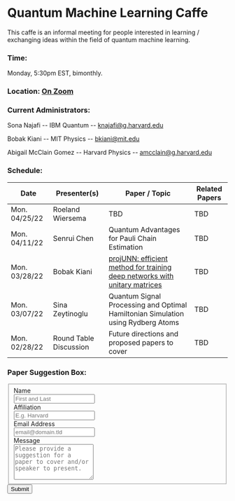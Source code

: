 # Quantum Machine Learning Caffe
This caffe is an informal meeting for people interested in learning / exchanging ideas within the field of quantum machine learning. 

### Time: 
Monday, 5:30pm EST, bimonthly. 

### Location: <a href="https://mit.zoom.us/j/91623118691"> On Zoom </a>

### Current Administrators: 
Sona Najafi -- IBM Quantum -- knajafi@g.harvard.edu

Bobak Kiani -- MIT Physics -- bkiani@mit.edu

Abigail McClain Gomez -- Harvard Physics -- amcclain@g.harvard.edu

### Schedule: 

| Date           | Presenter(s)   | Paper / Topic   | Related Papers|
| -------------- | ---------------------- | ------------------------------------------------ | -------------- | 
| Mon. 04/25/22  | Roeland Wiersema | TBD | TBD |
| Mon. 04/11/22  | Senrui Chen | Quantum Advantages for Pauli Chain Estimation | TBD |
| Mon. 03/28/22  | Bobak Kiani | <a href="https://arxiv.org/abs/2203.05483"> projUNN: efficient method for training deep networks with unitary matrices </a> | TBD | 
| Mon. 03/07/22  | Sina Zeytinoglu | Quantum Signal Processing and Optimal Hamiltonian Simulation using Rydberg Atoms | TBD |
| Mon. 02/28/22  | Round Table Discussion | Future directions and proposed papers to cover   | TBD | 


### Paper Suggestion Box:

<form id="fs-frm" name="simple-contact-form" accept-charset="utf-8" action="https://formspree.io/f/meqnkarq" method="post">
  <fieldset id="fs-frm-inputs">
    <label for="name">Name</label><br>
    <input type="text" name="name" id="name" placeholder="First and Last" required=""><br>
    <label for="affiliation">Affiliation</label><br>
    <input type="text" name="affiliation" id="affiliation" placeholder="E.g. Harvard" required=""><br>
    <label for="email-address">Email Address</label><br>
    <input type="email" name="_replyto" id="email-address" placeholder="email@domain.tld" required=""><br>
    <label for="message">Message</label><br>
    <textarea rows="5" name="message" id="message" placeholder="Please provide a suggestion for a paper to cover and/or speaker to present." required=""></textarea><br>
    <input type="hidden" name="_subject" id="email-subject" value="Contact Form Submission">
  </fieldset>
  <input type="submit" value="Submit">
</form>
